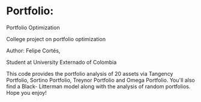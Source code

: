 # Portfolio:
Portfolio Optimization

College project on portfolio optimization

Author: Felipe Cortés,	

Student at University Externado of Colombia



This code provides the portfolio analysis of 20 assets via Tangency Portfolio, Sortino Portfolio, Treynor Portfolio and Omega Portfolio. You'll also find a Black- Litterman model along with the analysis of random portfolios. Hope you enjoy!
